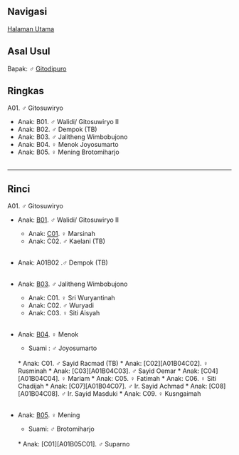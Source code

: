 ## Navigasi

[Halaman Utama][up]

## Asal Usul

Bapak: ♂ [Gitodipuro][gitodipuro]

## Ringkas

A01. ♂ Gitosuwiryo
	<br/>

*	Anak: B01. ♂ Walidi/ Gitosuwiryo II
*	Anak: B02. ♂ Dempok (TB)
*	Anak: B03. ♂ Jalitheng Wimbobujono
*	Anak: B04. ♀ Menok Joyosumarto
*	Anak: B05. ♀ Mening Brotomiharjo
	<br/><br/>

-- -- --

## Rinci

A01. ♂ Gitosuwiryo
	<br/>

*	Anak: [B01][A01B01]. ♂ Walidi/ Gitosuwiryo II
	*	Anak: [C01][A01B01C01]. ♀ Marsinah
	*	Anak: C02. ♂ Kaelani (TB)
	<br/><br/>

*	Anak: A01B02 .♂ Dempok (TB)
	<br/><br/>

*	Anak: [B03][A01B03]. ♂ Jalitheng Wimbobujono
	*	Anak: C01. ♀ Sri Wuryantinah
	*	Anak: C02. ♂ Wuryadi
	*	Anak: C03. ♀ Siti Aisyah
	<br/><br/>

*	Anak: [B04][A01B04]. ♀ Menok 
	*	Suami : ♂ Joyosumarto
	<br/>
	*	Anak: C01. ♂ Sayid Racmad (TB)
	*	Anak: [C02][A01B04C02]. ♀ Rusminah
	*	Anak: [C03][A01B04C03]. ♂ Sayid Oemar
	*	Anak: [C04][A01B04C04]. ♀ Mariam
	*	Anak: C05. ♀ Fatimah
	*	Anak: C06. ♀ Siti Chadijah
	*	Anak: [C07][A01B04C07]. ♂ Ir. Sayid Achmad
	*	Anak: [C08][A01B04C08]. ♂ Ir. Sayid Masduki
	*	Anak: C09. ♀ Kusngaimah
	<br/><br/>

*	Anak: [B05][A01B05]. ♀ Mening
	*	Suami: ♂ Brotomiharjo
	<br/>
	*	Anak: [C01][A01B05C01]. ♂ Suparno
	<br/><br/>

[up]: https://github.com/epsi-rns/gitodipuro/blob/master/README.md
[gitodipuro]: https://github.com/epsi-rns/gitodipuro/blob/master/gitodipuro.md

[A01B01]: https://github.com/epsi-rns/gitodipuro/blob/master/tree/A01/B01.md
[A01B03]: https://github.com/epsi-rns/gitodipuro/blob/master/tree/A01/B03.md
[A01B04]: https://github.com/epsi-rns/gitodipuro/blob/master/tree/A01/B04.md
[A01B05]: https://github.com/epsi-rns/gitodipuro/blob/master/tree/A01/B05.md

[A01B01C01]: https://github.com/epsi-rns/gitodipuro/blob/master/tree/A01/B01/C01.md

[A01B04C02]: https://github.com/epsi-rns/gitodipuro/blob/master/tree/A01/B04/C02.md
[A01B04C03]: https://github.com/epsi-rns/gitodipuro/blob/master/tree/A01/B04/C03.md
[A01B04C04]: https://github.com/epsi-rns/gitodipuro/blob/master/tree/A01/B04/C04.md
[A01B04C07]: https://github.com/epsi-rns/gitodipuro/blob/master/tree/A01/B04/C07.md
[A01B04C08]: https://github.com/epsi-rns/gitodipuro/blob/master/tree/A01/B04/C08.md

[A01B05C01]: https://github.com/epsi-rns/gitodipuro/blob/master/tree/A01/B05/C01.md
